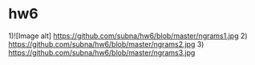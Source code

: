 # hw6
1)![Image alt] https://github.com/subna/hw6/blob/master/ngrams1.jpg
2) https://github.com/subna/hw6/blob/master/ngrams2.jpg
3) https://github.com/subna/hw6/blob/master/ngrams3.jpg
